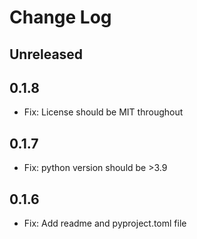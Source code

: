 # Change Log

## Unreleased

## 0.1.8
* Fix: License should be MIT throughout

## 0.1.7
* Fix: python version should be >3.9

## 0.1.6

* Fix: Add readme and pyproject.toml file